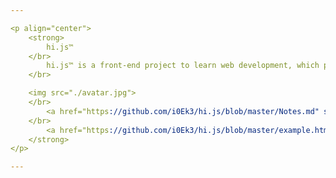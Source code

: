 ```yaml
---

<p align="center">
    <strong>
        hi.js™
    </br>
        hi.js™ is a front-end project to learn web development, which purpose is learning JavaScript/TypeScript/HTML/CSS and make a simple demo.
    </br>

    <img src="./avatar.jpg">
    </br>
        <a href="https://github.com/i0Ek3/hi.js/blob/master/Notes.md" style="font-size: 16px"> >> Note << </a>
    </br>
        <a href="https://github.com/i0Ek3/hi.js/blob/master/example.html" style="font-size: 16px"> >> Example << </a>
    </strong>
</p>

---
```

